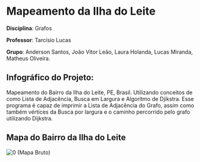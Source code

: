 # Mapeamento da Ilha do Leite

**Disciplina**: Grafos

**Professor**: Tarcísio Lucas

**Grupo**: Anderson Santos, João Vitor Leão, Laura Holanda, Lucas Miranda, Matheus Oliveira.


## Infográfico do Projeto:
Mapeamento do Bairro da Ilha do Leite, PE, Brasil. Utilizando conceitos de como Lista de Adjacência, Busca em Largura e Algorítmo de Djikstra. 
Esse programa é capaz de imprimir a Lista de Adjacência do Grafo, assim como também vértices da Busca por largura e o caminho percorrido pelo grafo utilizando Dijkstra.

## Mapa do Bairro da Ilha do Leite
![0 (Mapa Bruto)](https://user-images.githubusercontent.com/54013675/184714151-ab37afa8-69e1-4642-9d4f-0889d21a08cc.png)

